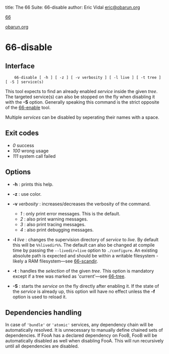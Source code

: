 title: The 66 Suite: 66-disable
author: Eric Vidal <eric@obarun.org>

[66](index.html)

[obarun.org](https://web.obarun.org)

# 66-disable

## Interface

```
    66-disable [ -h ] [ -z ] [ -v verbosity ] [ -l live ] [ -t tree ] [ -S ] service(s)
```

This tool expects to find an already enabled *service* inside the given *tree*. The targeted service(s) can also be stopped on the fly when disabling it with the **-S** option. Generally speaking this command is the strict opposite of the [66-enable](66-enable.html) tool. 

Multiple *services* can be disabled by seperating their names with a space.

## Exit codes

- *0* success
- *100* wrong usage
- *111* system call failed

## Options

- **-h** : prints this help.

- **-z** : use color.

- **-v** *verbosity* : increases/decreases the verbosity of the command.
    * *1* : only print error messages. This is the default.
    * *2* : also print warning messages.
    * *3* : also print tracing messages.
    * *4* : also print debugging messages.

- **-l** *live* : changes the supervision directory of *service* to *live*. By default this will be `%%livedir%%`. The default can also be changed at compile time by passing the `--livedir=live` option to `./configure`. An existing absolute path is expected and should be within a writable filesystem - likely a RAM filesystem—see [66-scandir](66-scandir.html).

- **-t** : handles the *selection* of the given *tree*. This option is mandatory except if a tree was marked as 'current'—see [66-tree](66-tree.html).

- **-S** : starts the *service* on the fly directly after enabling it. If the state of the *service* is already up, this option will have no effect unless the **-f** option is used to reload it.

## Dependencies handling

In case of `'bundle'` or `'atomic'` services, any dependency chain will be automatically resolved. It is unnecessary to manually define chained sets of dependencies. If FooA has a declared dependency on FooB, FooB will be automatically disabled as well when disabling FooA. This will run recursively until all dependencies are disabled.
